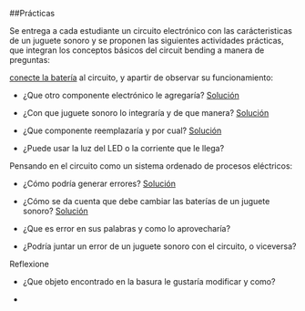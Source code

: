 ##Prácticas



Se entrega a cada estudiante un circuito electrónico con las carácteristicas de un juguete sonoro y se proponen las siguientes actividades prácticas, que integran los conceptos básicos del circuit bending a manera de preguntas:


[conecte la batería](solucion001.md) al circuito, y apartir de observar su funcionamiento:

- ¿Que otro componente electrónico le agregaría? [Solución](solupractica001.md)

- ¿Con que juguete sonoro lo integraría y de que manera? [Solución](solupractica100.md)

- ¿Que componente reemplazaría y por cual? [Solución](solupractica200.md)

- ¿Puede usar la luz del LED o la corriente que le llega?

Pensando en el circuito como un sistema ordenado de procesos eléctricos:

- ¿Cómo podría generar errores? [Solución](solupractica400.md)

- ¿Cómo se da cuenta que debe cambiar las baterías de un juguete sonoro? [Solución](solupractica500.md) 

- ¿Que es error en sus palabras y como lo aprovecharía?

- ¿Podría juntar un error de un juguete sonoro con el circuito, o viceversa?

Reflexione

- ¿Que objeto encontrado en la basura le gustaría modificar y como?

- 
























